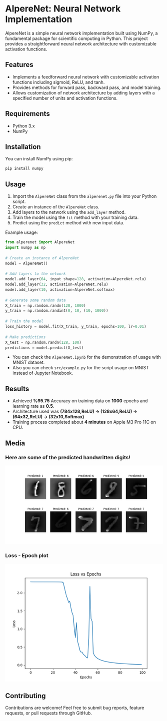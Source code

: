 # AlpereNet: Neural Network Implementation

AlpereNet is a simple neural network implementation built using NumPy, a fundamental package for scientific computing in Python. This project provides a straightforward neural network architecture with customizable activation functions.

## Features

- Implements a feedforward neural network with customizable activation functions including sigmoid, ReLU, and tanh.
- Provides methods for forward pass, backward pass, and model training.
- Allows customization of network architecture by adding layers with a specified number of units and activation functions.

## Requirements

- Python 3.x
- NumPy

## Installation

You can install NumPy using pip:

```bash
pip install numpy
```

## Usage

1. Import the `AlpereNet` class from the `alperenet.py` file into your Python script.
2. Create an instance of the `AlpereNet` class.
3. Add layers to the network using the `add_layer` method.
4. Train the model using the `fit` method with your training data.
5. Predict using the `predict` method with new input data.

Example usage:

```python
from alperenet import AlpereNet
import numpy as np

# Create an instance of AlpereNet
model = AlpereNet()

# Add layers to the network
model.add_layer(64, input_shape=128, activation=AlpereNet.relu)
model.add_layer(32, activation=AlpereNet.relu)
model.add_layer(10, activation=AlpereNet.softmax)

# Generate some random data
X_train = np.random.randn(128, 1000)
y_train = np.random.randint(0, 10, (10, 1000))

# Train the model
loss_history = model.fit(X_train, y_train, epochs=100, lr=0.01)

# Make predictions
X_test = np.random.randn(128, 100)
predictions = model.predict(X_test)
```
* You can check the `AlpereNet.ipynb` for the demonstration of usage with MNIST dataset.
* Also you can check `src/example.py` for the script usage on MNIST instead of Jupyter Notebook.

## Results 
* Achieved **%95.75** Accuracy on training data on **1000** epochs and learning rate as **0.5**.
* Architecture used was **(784x128,ReLU) -> (128x64,ReLU) -> (64x32,ReLU) -> (32x10,Softmax)**
* Training process completed about **4 minutes** on Apple M3 Pro 11C on CPU.

## Media
### Here are some of the predicted handwritten digits!
![Here are some of the predicted handwritten digits!](plots/predictions.png)

### Loss - Epoch plot 
![Loss - Epoch plot](plots/epoch_loss.png)

  
## Contributing

Contributions are welcome! Feel free to submit bug reports, feature requests, or pull requests through GitHub.
